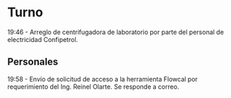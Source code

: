 # Turno
19:46 - Arreglo de centrifugadora de laboratorio por parte del personal de electricidad Confipetrol.


## Personales
19:58 - Envío de solicitud de acceso a la herramienta Flowcal por requerimiento del Ing. Reinel Olarte. Se responde a correo.